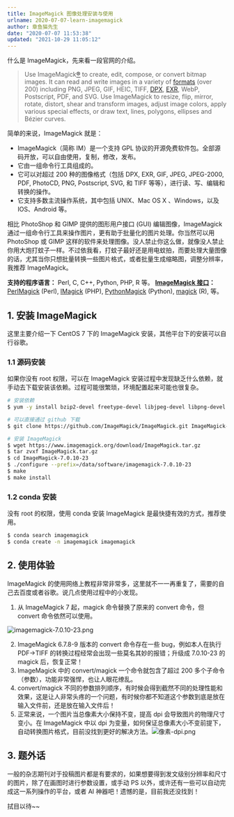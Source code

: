```yaml
---
title: ImageMagick 图像处理安装与使用
urlname: 2020-07-07-learn-imagemagick
author: 章鱼猫先生
date: "2020-07-07 11:53:38"
updated: "2021-10-29 11:05:12"
---
```


什么是 ImageMagick，先来看一段官网的介绍。

> Use ImageMagick[®](http://tarr.uspto.gov/servlet/tarr?regser=serial&entry=78333969) to create, edit, compose, or convert bitmap images. It can read and write images in a variety of [formats](https://imagemagick.org/script/formats.php) (over 200) including PNG, JPEG, GIF, HEIC, TIFF, [DPX](https://imagemagick.org/script/motion-picture.php), [EXR](https://imagemagick.org/script/high-dynamic-range.php), WebP, Postscript, PDF, and SVG. Use ImageMagick to resize, flip, mirror, rotate, distort, shear and transform images, adjust image colors, apply various special effects, or draw text, lines, polygons, ellipses and Bézier curves.

简单的来说，ImageMagick 就是：

- ImageMagick（简称 IM）是一个支持 GPL 协议的开源免费软件包。全部源码开放，可以自由使用，复制，修改，发布。
- 它由一组命令行工具组成的。
- 它可以对超过 200 种的图像格式（包括 DPX, EXR, GIF, JPEG, JPEG-2000, PDF, PhotoCD, PNG, Postscript, SVG, 和 TIFF 等等），进行读、写、编辑和转换的操作。
- 它支持多数主流操作系统，其中包括 UNIX、Mac OS X 、Windows，以及 IOS、Android 等。

相比 PhotoShop 和 GIMP 提供的图形用户接口 (GUI) 编辑图像，ImageMagick 通过一组命令行工具来操作图片，更有助于批量化的图片处理。你当然可以用 PhotoShop 或 GIMP 这样的软件来处理图像。没人禁止你这么做，就像没人禁止你用大炮打蚊子一样。不过依我看，打蚊子最好还是用电蚊拍，而要处理大量图像的话，尤其当你只想批量转换一些图片格式，或者批量生成缩略图，调整分辨率，我推荐 ImageMagick。

**支持的程序语言：** Perl, C, C++, Python, PHP, R 等。
[**ImageMagick 接口**](https://imagemagick.org/script/develop.php)**：**[PerlMagick](https://imagemagick.org/script/develop.php#perl) (Perl), [IMagick](https://imagemagick.org/script/develop.php#php) (PHP), [PythonMagick](https://imagemagick.org/script/develop.php#python) (Python), [magick](https://imagemagick.org/script/develop.php#r) (R), 等。

## 1. 安装 ImageMagick

这里主要介绍一下 CentOS 7 下的 ImageMagick 安装，其他平台下的安装可以自行谷歌。

### 1.1 源码安装

如果你没有 root 权限，可以在 ImageMagick 安装过程中发现缺乏什么依赖，就手动去下载安装该依赖。过程可能很繁琐，环境配置起来可能也很复杂。

```bash
# 安装依赖
$ yum -y install bzip2-devel freetype-devel libjpeg-devel libpng-devel libtiff-devel giflib-devel zlib-devel ghostscript-devel djvulibre-devel libwmf-devel jasper-devel libtool-ltdl-devel libX11-devel libXext-devel libXt-devel lcms-devel libxml2-devel librsvg2-devel OpenEXR-devel php-devel

# 可以直接通过 github 下载
$ git clone https://github.com/ImageMagick/ImageMagick.git ImageMagick-7.1.0

# 安装 ImageMagick
$ wget https://www.imagemagick.org/download/ImageMagick.tar.gz
$ tar zvxf ImageMagick.tar.gz
$ cd ImageMagick-7.0.10-23
$ ./configure --prefix=/data/software/imagemagick-7.0.10-23
$ make
$ make install
```

### 1.2 conda 安装

没有 root 的权限，使用 conda 安装 ImageMagick 是最快捷有效的方式，推荐使用。

```bash
$ conda search imagemagick
$ conda create -n imagemagick imagemagick
```

## 2. 使用体验

ImageMagick 的使用网络上教程非常非常多，这里就不一一再重复了，需要的自己去百度或者谷歌。说几点使用过程中的小发现。

1.  从 ImageMagick 7 起，magick 命令替换了原来的 convert 命令，但 convert 命令依然可以使用。

![imagemagick-7.0.10-23.png](https://shub-1251708715.cos.ap-guangzhou.myqcloud.com/elog-cookbook-img/FjVqFwYsqGwrbxwL3YgEK2z9C5wu.png)

2.  ImageMagick 6.7.8-9 版本的 convert 命令存在一些 bug，例如本人在执行 PDF→TIFF 的转换过程经常会出现一些莫名其妙的报错；升级成 7.0.10-23 的 magick 后，恢复正常！
3.  ImageMagick 中的 convert/magick 一个命令就包含了超过 200 多个子命令（参数），功能非常强悍，也让人眼花缭乱。
4.  convert/magick 不同的参数排列顺序，有时候会得到截然不同的处理性能和效果，这是让人非常头疼的一个问题，有时候你都不知道这个参数到底是放在输入文件前，还是放在输入文件后！
5.  正常来说，一个图片当总像素大小保持不变，提高 dpi 会导致图片的物理尺寸变小。在 ImageMagick 中以 dpi 为变量，如何保证总像素大小不变前提下，自动转换图片格式，目前没找到更好的解决方法。![像素-dpi.png](https://shub-1251708715.cos.ap-guangzhou.myqcloud.com/elog-cookbook-img/FkQpB1Ot1G8fM73zjHqNXB5uCUet.png)

## 3. 题外话

一般的杂志期刊对于投稿图片都是有要求的，如果想要得到发文级别分辨率和尺寸的图片，除了在画图时进行参数设置，或手动 PS 以外，或许还有一些可以自动完成这一系列操作的平台，或者 AI 神器吧！遗憾的是，目前我还没找到！

拭目以待\~\~
